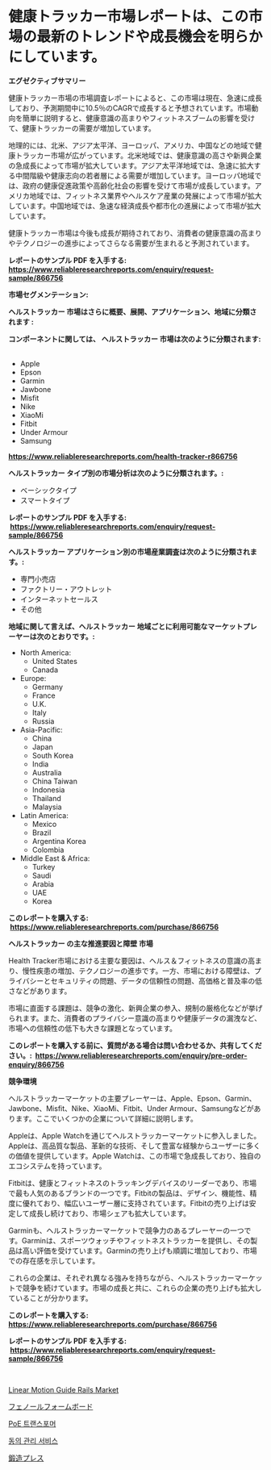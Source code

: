 <p><h1>健康トラッカー市場レポートは、この市場の最新のトレンドや成長機会を明らかにしています。</h1></p><p><strong>エグゼクティブサマリー</strong></p>
<p><p>健康トラッカー市場の市場調査レポートによると、この市場は現在、急速に成長しており、予測期間中に10.5％のCAGRで成長すると予想されています。市場動向を簡単に説明すると、健康意識の高まりやフィットネスブームの影響を受けて、健康トラッカーの需要が増加しています。</p><p>地理的には、北米、アジア太平洋、ヨーロッパ、アメリカ、中国などの地域で健康トラッカー市場が広がっています。北米地域では、健康意識の高さや新興企業の急成長によって市場が拡大しています。アジア太平洋地域では、急速に拡大する中間階級や健康志向の若者層による需要が増加しています。ヨーロッパ地域では、政府の健康促進政策や高齢化社会の影響を受けて市場が成長しています。アメリカ地域では、フィットネス業界やヘルスケア産業の発展によって市場が拡大しています。中国地域では、急速な経済成長や都市化の進展によって市場が拡大しています。</p><p>健康トラッカー市場は今後も成長が期待されており、消費者の健康意識の高まりやテクノロジーの進歩によってさらなる需要が生まれると予測されています。</p></p>
<p><strong>レポートのサンプル PDF を入手する: <a href="https://www.reliableresearchreports.com/enquiry/request-sample/866756">https://www.reliableresearchreports.com/enquiry/request-sample/866756</a></strong></p>
<p><strong>市場セグメンテーション:</strong></p>
<p><strong> ヘルストラッカー 市場はさらに概要、展開、アプリケーション、地域に分類されます :</strong></p>
<p><strong>コンポーネントに関しては、 ヘルストラッカー 市場は次のように分類されます: &nbsp;</strong></p>
<p><ul><li>Apple</li><li>Epson</li><li>Garmin</li><li>Jawbone</li><li>Misfit</li><li>Nike</li><li>XiaoMi</li><li>Fitbit</li><li>Under Armour</li><li>Samsung</li></ul></p>
<p><strong><a href="https://www.reliableresearchreports.com/health-tracker-r866756">https://www.reliableresearchreports.com/health-tracker-r866756</a></strong></p>
<p><strong> ヘルストラッカー タイプ別の市場分析は次のように分類されます。:</strong></p>
<p><ul><li>ベーシックタイプ</li><li>スマートタイプ</li></ul></p>
<p><strong>レポートのサンプル PDF を入手する: &nbsp;<a href="https://www.reliableresearchreports.com/enquiry/request-sample/866756">https://www.reliableresearchreports.com/enquiry/request-sample/866756</a></strong></p>
<p><strong> ヘルストラッカー アプリケーション別の市場産業調査は次のように分類されます。:</strong></p>
<p><ul><li>専門小売店</li><li>ファクトリー・アウトレット</li><li>インターネットセールス</li><li>その他</li></ul></p>
<p><strong>地域に関して言えば、ヘルストラッカー 地域ごとに利用可能なマーケットプレーヤーは次のとおりです。:</strong></p>
<p><ul>
    <li>
        North America:
        <ul>
            <li>United States</li>
            <li>Canada</li>
        </ul>
    </li>
    <li>
        Europe:
        <ul>
            <li>Germany</li>
            <li>France</li>
            <li>U.K.</li>
            <li>Italy</li>
            <li>Russia</li>
        </ul>
    </li>
    <li>
        Asia-Pacific:
        <ul>
            <li>China</li>
            <li>Japan</li>
            <li>South Korea</li>
            <li>India</li>
            <li>Australia</li>
            <li>China Taiwan</li>
            <li>Indonesia</li>
            <li>Thailand</li>
            <li>Malaysia</li>
        </ul>
    </li>
    <li>
        Latin America:
        <ul>
            <li>Mexico</li>
            <li>Brazil</li>
            <li>Argentina Korea</li>
            <li>Colombia</li>
        </ul>
    </li>
    <li>
        Middle East & Africa:
        <ul>
            <li>Turkey</li>
            <li>Saudi</li>
            <li>Arabia</li>
            <li>UAE</li>
            <li>Korea</li>
        </ul>
    </li>
    </ul></p>
<p><strong>このレポートを購入する: &nbsp;<a href="https://www.reliableresearchreports.com/purchase/866756">https://www.reliableresearchreports.com/purchase/866756</a></strong></p>
<p><strong>ヘルストラッカー の主な推進要因と障壁 市場</strong></p>
<p><p>Health Tracker市場における主要な要因は、ヘルス＆フィットネスの意識の高まり、慢性疾患の増加、テクノロジーの進歩です。一方、市場における障壁は、プライバシーとセキュリティの問題、データの信頼性の問題、高価格と普及率の低さなどがあります。</p><p>市場に直面する課題は、競争の激化、新興企業の参入、規制の厳格化などが挙げられます。また、消費者のプライバシー意識の高まりや健康データの漏洩など、市場への信頼性の低下も大きな課題となっています。</p></p>
<p><strong>このレポートを購入する前に、質問がある場合は問い合わせるか、共有してください。:&nbsp; <a href="https://www.reliableresearchreports.com/enquiry/pre-order-enquiry/866756">https://www.reliableresearchreports.com/enquiry/pre-order-enquiry/866756</a></strong></p>
<p><strong>競争環境</strong></p>
<p><p>ヘルストラッカーマーケットの主要プレーヤーは、Apple、Epson、Garmin、Jawbone、Misfit、Nike、XiaoMi、Fitbit、Under Armour、Samsungなどがあります。ここでいくつかの企業について詳細に説明します。</p><p>Appleは、Apple Watchを通じてヘルストラッカーマーケットに参入しました。Appleは、高品質な製品、革新的な技術、そして豊富な経験からユーザーに多くの価値を提供しています。Apple Watchは、この市場で急成長しており、独自のエコシステムを持っています。</p><p>Fitbitは、健康とフィットネスのトラッキングデバイスのリーダーであり、市場で最も人気のあるブランドの一つです。Fitbitの製品は、デザイン、機能性、精度に優れており、幅広いユーザー層に支持されています。Fitbitの売り上げは安定して成長し続けており、市場シェアも拡大しています。</p><p>Garminも、ヘルストラッカーマーケットで競争力のあるプレーヤーの一つです。Garminは、スポーツウォッチやフィットネストラッカーを提供し、その製品は高い評価を受けています。Garminの売り上げも順調に増加しており、市場での存在感を示しています。</p><p>これらの企業は、それぞれ異なる強みを持ちながら、ヘルストラッカーマーケットで競争を続けています。市場の成長と共に、これらの企業の売り上げも拡大していることが分かります。</p></p>
<p><strong>このレポートを購入する: &nbsp; <a href="https://www.reliableresearchreports.com/purchase/866756">https://www.reliableresearchreports.com/purchase/866756</a></strong></p>
<p><strong>レポートのサンプル PDF を入手する: &nbsp;<a href="https://www.reliableresearchreports.com/enquiry/request-sample/866756">https://www.reliableresearchreports.com/enquiry/request-sample/866756</a></strong><strong></strong></p>
<p>&nbsp;</p>
<p><p><a href="https://github.com/pjcfca/Market-Research-Report-List-2/blob/main/linear-motion-guide-rails-market.md">Linear Motion Guide Rails Market</a></p><p><a href="https://medium.com/@rebekaanderson14/%E3%83%95%E3%82%A7%E3%83%8E%E3%83%BC%E3%83%AB%E3%83%95%E3%82%A9%E3%83%BC%E3%83%A0%E3%83%9C%E3%83%BC%E3%83%89%E5%B8%82%E5%A0%B4%E3%81%AF-2021%E5%B9%B4%E3%81%BE%E3%81%A7%E3%81%AE%E5%B8%82%E5%A0%B4%E3%82%B7%E3%82%A7%E3%82%A2-%E3%82%B5%E3%82%A4%E3%82%BA-%E3%81%9D%E3%81%97%E3%81%A6%E4%BA%88%E6%B8%AC%E3%81%95%E3%82%8C%E3%82%8B%E4%BA%88%E6%B8%AC%E3%81%AB%E7%84%A6%E7%82%B9%E3%82%92%E5%BD%93%E3%81%A6%E3%81%A6%E3%81%84%E3%81%BE%E3%81%99-acf6546ec457">フェノールフォームボード</a></p><p><a href="https://medium.com/@edenger9807/poe-%ED%8A%B8%EB%9E%9C%EC%8A%A4%ED%8F%AC%EB%A8%B8-%EC%8B%9C%EC%9E%A5-%EA%B2%BD%EC%9F%81-%EB%B6%84%EC%84%9D-%EC%8B%9C%EC%9E%A5-%EB%8F%99%ED%96%A5-%EB%B0%8F-2031%EB%85%84%EA%B9%8C%EC%A7%80%EC%9D%98-%EC%98%88%EC%B8%A1-f62eda06b831">PoE 트랜스포머</a></p><p><a href="https://medium.com/@dudleyferry/%EB%8F%99%EC%9D%98-%EA%B4%80%EB%A6%AC-%EC%84%9C%EB%B9%84%EC%8A%A4-%EC%8B%9C%EC%9E%A5-%EC%A7%80%ED%91%9C-%ED%95%B4%EB%8F%85-%EC%8B%9C%EC%9E%A5-%EC%A0%90%EC%9C%A0%EC%9C%A8-%ED%8A%B8%EB%A0%8C%EB%93%9C-%EB%B0%8F-%EC%84%B1%EC%9E%A5-%ED%8C%A8%ED%84%B4-37dbb27f5c8f">동의 관리 서비스</a></p><p><a href="https://medium.com/@at15984/%E9%8D%9B%E9%80%A0%E3%83%97%E3%83%AC%E3%82%B9%E5%B8%82%E5%A0%B4-%E5%B8%82%E5%A0%B4%E3%82%B7%E3%82%A7%E3%82%A2-%E5%B8%82%E5%A0%B4%E5%8B%95%E5%90%91-%E3%81%8A%E3%82%88%E3%81%B3%E5%B0%86%E6%9D%A5%E3%81%AE%E6%88%90%E9%95%B7%E3%82%92%E6%8E%A2%E3%82%8B-34c6385039c2">鍛造プレス</a></p></p>